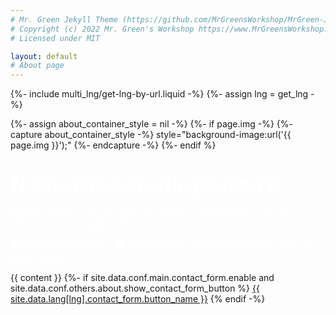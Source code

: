 ```yaml
---
# Mr. Green Jekyll Theme (https://github.com/MrGreensWorkshop/MrGreen-JekyllTheme)
# Copyright (c) 2022 Mr. Green's Workshop https://www.MrGreensWorkshop.com
# Licensed under MIT

layout: default
# About page
---
```

{%- include multi_lng/get-lng-by-url.liquid -%}
{%- assign lng = get_lng -%}

{%- assign about_container_style = nil -%}
{%- if page.img -%}
  {%- capture about_container_style -%} style="background-image:url('{{ page.img }}');" {%- endcapture -%}
{%- endif %}

<div class="multipurpose-container project-heading-container" {{about_container_style}}>
  <h1 style="color:white;">{{ site.data.owner[lng].brand }}</h1>
  <p style="color:white;">MLOps Engineer specializing in production-ready machine learning infrastructure and applications</p>
  <p style="color:white;">🛡️ SECURITY CLEARED | 🎓 CARNEGIE MELLON | ☁️ AWS CERTIFIED | 🚀 AI/ML EXPERT</p>
</div>

<div class="multipurpose-container">
  <div class="row">
    <div class="col-md-12">
      <div class="markdown-style">
        {{ content }}
        {%- if site.data.conf.main.contact_form.enable and site.data.conf.others.about.show_contact_form_button %}
          <a href="javascript:void(0);" class="btn-base " onclick="ContactForm.show();" role="button">{{ site.data.lang[lng].contact_form.button_name }}</a>
        {% endif -%}
      </div>
    </div>
  </div>
</div>
